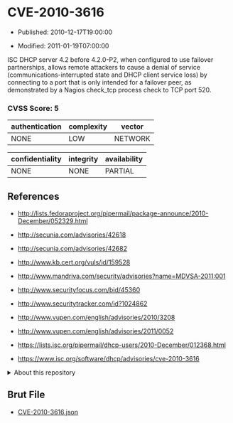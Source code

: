 # CVE-2010-3616

- Published: 2010-12-17T19:00:00

- Modified: 2011-01-19T07:00:00

ISC DHCP server 4.2 before 4.2.0-P2, when configured to use failover partnerships, allows remote attackers to cause a denial of service (communications-interrupted state and DHCP client service loss) by connecting to a port that is only intended for a failover peer, as demonstrated by a Nagios check_tcp process check to TCP port 520.

### CVSS Score: **5**

| authentication | complexity | vector |
| --- | --- | --- |
| NONE | LOW | NETWORK |

| confidentiality | integrity | availability |
| --- | --- | --- |
| NONE | NONE | PARTIAL |

## References

* http://lists.fedoraproject.org/pipermail/package-announce/2010-December/052329.html

* http://secunia.com/advisories/42618

* http://secunia.com/advisories/42682

* http://www.kb.cert.org/vuls/id/159528

* http://www.mandriva.com/security/advisories?name=MDVSA-2011:001

* http://www.securityfocus.com/bid/45360

* http://www.securitytracker.com/id?1024862

* http://www.vupen.com/english/advisories/2010/3208

* http://www.vupen.com/english/advisories/2011/0052

* https://lists.isc.org/pipermail/dhcp-users/2010-December/012368.html

* https://www.isc.org/software/dhcp/advisories/cve-2010-3616

<details>
<summary>About this repository</summary> 

  This repository is part of the project [Live Hack CVE](https://github.com/Live-Hack-CVE). Main website can be found [www.live-hack.org](https://www.live-hack.org) 
  
  Made by [Sn0wAlice](https://github.com/Sn0wAlice) for the people that care about security and need to have a feed of the latest CVEs. Hope you enjoy it, don't forget to star the repo and follow me on [Twitter](https://twitter.com/Sn0wAlice) and [Github](https://github.com/Sn0wAlice). And that is my [personnal website](https://www.alice-snow.me/)

  - [Home Page](https://github.com/Live-Hack-CVE)
  - [Framework](https://github.com/Live-Hack-CVE/cve-framework)
  - [CVE database](https://github.com/Live-Hack-CVE/full_database)
  - [Changelog](https://github.com/Live-Hack-CVE/Changelog)
</details>

## Brut File

* [CVE-2010-3616.json](https://raw.githubusercontent.com/Live-Hack-CVE/full_database/main/cves/2010/CVE-2010-3616.json)

